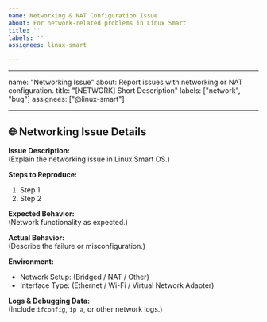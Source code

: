 ```yaml
---
name: Networking & NAT Configuration Issue
about: For network-related problems in Linux Smart
title: ''
labels: ''
assignees: linux-smart

---
```


---
name: "Networking Issue"
about: Report issues with networking or NAT configuration.
title: "[NETWORK] Short Description"
labels: ["network", "bug"]
assignees: ["@linux-smart"]

---

## 🌐 Networking Issue Details  
**Issue Description:**  
(Explain the networking issue in Linux Smart OS.)  

**Steps to Reproduce:**  
1. Step 1  
2. Step 2  

**Expected Behavior:**  
(Network functionality as expected.)  

**Actual Behavior:**  
(Describe the failure or misconfiguration.)  

**Environment:**  
- Network Setup: (Bridged / NAT / Other)  
- Interface Type: (Ethernet / Wi-Fi / Virtual Network Adapter)  

**Logs & Debugging Data:**  
(Include `ifconfig`, `ip a`, or other network logs.)
